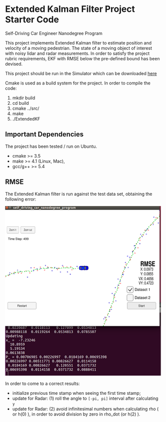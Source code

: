 # Extended Kalman Filter Project Starter Code
Self-Driving Car Engineer Nanodegree Program


This project implements Extended Kalman filter to estimate position and velocity of a moving pedestrian.
The state of a moving object of interest with noisy lidar and radar measurements. 
In order to satisfy the project rubric requirements, EKF with RMSE below the pre-defined bound has been devised.

This project should be run  in the Simulator which can be downloaded [here](https://github.com/udacity/self-driving-car-sim/releases)


Cmake is used as a build system for the project. In order to compile the code:
1. mkdir build
2. cd build
3. cmake ../src/
4. make
5. ./ExtendedKF


## Important Dependencies

The project has been tested / run on Ubuntu.

* cmake >= 3.5
* make >= 4.1 (Linux, Mac),
* gcc/g++ >= 5.4

## RMSE

[image1]: ./img/ekf_pic.png

The Extended Kalman filter is run against the test data set, obtaining the following error:

![EKF result pic][image1]


In order to come to a correct results:
* initialize previous time stamp when seeing the first time stamp;
* update for Radar: (1) roll the angle to `[-pi, pi]` interval after calculating `y`
* update for Radar: (2) avoid infinitesimal numbers when calculating rho ( or h(0) ), in order to 
  avoid division by zero in rho_dot (or h(2) ).
